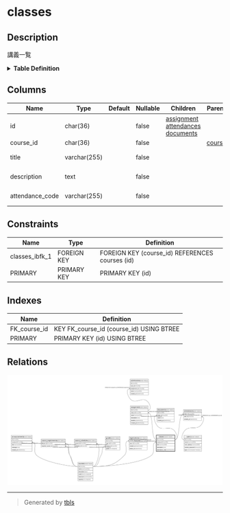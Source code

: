 # classes

## Description

講義一覧

<details>
<summary><strong>Table Definition</strong></summary>

```sql
CREATE TABLE `classes` (
  `id` char(36) COLLATE utf8mb4_bin NOT NULL,
  `course_id` char(36) COLLATE utf8mb4_bin NOT NULL,
  `title` varchar(255) COLLATE utf8mb4_bin NOT NULL,
  `description` text COLLATE utf8mb4_bin NOT NULL,
  `attendance_code` varchar(255) COLLATE utf8mb4_bin NOT NULL,
  PRIMARY KEY (`id`),
  KEY `FK_course_id` (`course_id`),
  CONSTRAINT `classes_ibfk_1` FOREIGN KEY (`course_id`) REFERENCES `courses` (`id`)
) ENGINE=InnoDB DEFAULT CHARSET=utf8mb4 COLLATE=utf8mb4_bin
```

</details>

## Columns

| Name            | Type         | Default | Nullable | Children                                                                            | Parents               | Comment          |
| --------------- | ------------ | ------- | -------- | ----------------------------------------------------------------------------------- | --------------------- | ---------------- |
| id              | char(36)     |         | false    | [assignment](assignment.md) [attendances](attendances.md) [documents](documents.md) |                       |                  |
| course_id       | char(36)     |         | false    |                                                                                     | [courses](courses.md) |                  |
| title           | varchar(255) |         | false    |                                                                                     |                       | 講義のタイトル          |
| description     | text         |         | false    |                                                                                     |                       | 講義の説明            |
| attendance_code | varchar(255) |         | false    |                                                                                     |                       | 出席確認用コード         |

## Constraints

| Name           | Type        | Definition                                      |
| -------------- | ----------- | ----------------------------------------------- |
| classes_ibfk_1 | FOREIGN KEY | FOREIGN KEY (course_id) REFERENCES courses (id) |
| PRIMARY        | PRIMARY KEY | PRIMARY KEY (id)                                |

## Indexes

| Name         | Definition                               |
| ------------ | ---------------------------------------- |
| FK_course_id | KEY FK_course_id (course_id) USING BTREE |
| PRIMARY      | PRIMARY KEY (id) USING BTREE             |

## Relations

![er](classes.svg)

---

> Generated by [tbls](https://github.com/k1LoW/tbls)
